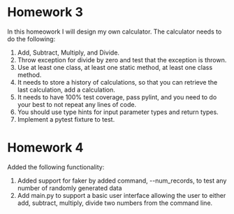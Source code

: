 # Homework 3

In this homeowork I will design my own calculator. The calculator needs to do the following:

1. Add, Subtract, Multiply, and Divide.
2. Throw exception for divide by zero and test that the exception is thrown.
3. Use at least one class, at least one static method, at least one class method.
4. It needs to  store a history of calculations, so that you can retrieve the last calculation, add a calculation.
5. It needs to have 100% test coverage, pass pylint, and you need to do your best to not repeat any lines of code.  
6.  You should use type hints for input parameter types and return types.
7.  Implement a pytest fixture to test.

# Homework 4

Added the following functionality:

1.	Added support for faker by added command, --num_records, to test any number of randomly generated data
2.	Add main.py to support a basic user interface allowing the user to either add, subtract, multiply, divide two numbers from the command line.